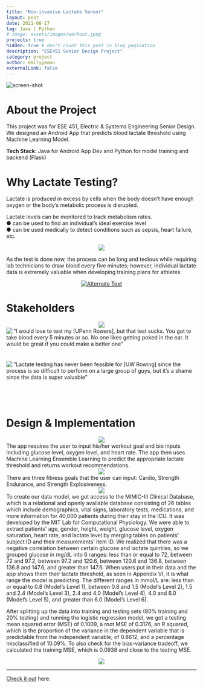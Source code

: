 ```yaml
---
title: "Non-invasive Lactate Sensor"
layout: post
date: 2021-08-17
tag: Java | Python
# image: assets/images/workout.jpeg
projects: true
hidden: true # don't count this post in blog pagination
description: "ESE451 Senior Design Project"
category: project
author: emilyyeeun
externalLink: false
---
```

![screen-shot](/assets/screen-shot.png)
# About the Project
This project was for ESE 451, Electric & Systems Engineering Senior Design.
We designed an Android App that predicts blood lactate threshold using Machine Learning Model.

<strong> Tech Stack: </strong> Java for Android App Dev and Python for model training and backend (Flask)

# Why Lactate Testing?
Lactate is produced in excess by cells when the
body doesn’t have enough oxygen or the body’s
metabolic process is disrupted.

Lactate levels can be monitored to track metabolism rates. <br>
  ● can be used to find an individual’s ideal exercise level <br>
  ● can be used medically to detect conditions such as sepsis, heart failure, etc.

<div style="text-align:center"> <img src="/assets/lactate.png"></div>

As the test is done now, the process can be long and tedious while requiring lab technicians to draw blood every five minutes; however, individual lactate data is extremely valuable when developing training plans for athletes.

<div style="text-align:center"> <a href="https://docs.google.com/file/d/1Pq7lZ40r7c-5xTtFuQ2Ob8M3BxdrHRMe/preview" title="Invasive Lactate Testing"><img src="https://www.researchgate.net/profile/Julien-Louis-2/publication/317597927/figure/fig2/AS:667914503987213@1536254635905/Lactate-Pro-V2-LT-1730-in-use-by-the-authors_Q320.jpg" alt="Alternate Text" /></a></div>


# Stakeholders
<div style="text-align:center"> <img src="/assets/stakeholders.png"> </div>

<div style="text-align:left; padding-bottom:20px"> <img src="/assets/coach1.png" align="left">
“I would love to test my [UPenn Rowers], but that test sucks. You got
to take blood every 5 minutes or so. No one likes getting poked in the
ear. It would be great if you could make a better one”</div>

<br>
<div> </div>
<div style="text-align:left; padding-bottom: 40px"> <img src="/assets/coach2.png" align="left">
“Lactate testing has never been feasible for [UW Rowing] since the
process is so difficult to perform on a large group of guys, but it’s a
shame since the data is super valuable” </div>
<br>


# Design & Implementation
<div style="text-align:center"> <img src="/assets/design.png"></div>
The app requires the user to input his/her workout goal and bio inputs including glucose level, oxygen level, and heart rate.
The app then uses Machine Learning Ensemble Learning to predict the appropriate lactate threshold and returns workout recommendations.
<br>
<div style="text-align:center"><img src="/assets/implementation.png">  </div>
There are three fitness goals that the user can input: Cardio, Strength Endurance, and Strength Explosiveness.
<br>
<div style="text-align:center"><img src="/assets/machineLearning.png">  </div>
To create our data model, we got access to the MIMIC-III Clinical Database, which is a
relational and openly available database consisting of 26 tables which include demographics, vital signs, laboratory tests, medications, and more information for 40,000 patients during their stay in the ICU. It was developed by the MIT Lab for Computational Physiology. We were able to extract patients' age, gender, height, weight, glucose level, oxygen saturation, heart rate, and lactate level by merging tables on patients’ subject ID and their measurements’ item ID. We realized that there was a negative correlation between certain glucose and lactate quintiles, so we grouped glucose in mg/dL into 6 ranges: less than or equal to 72, between 72 and 97.2, between 97.2 and 120.6, between 120.6 and 136.8, between 136.8 and 147.6, and greater than 147.6. When users put in their data and the app shows them their lactate threshold, as seen in Appendix VI, it is what range the model is predicting. The different ranges in mmol/L are: less than or equal to 0.8 (Model’s Level 1), between 0.8 and 1.5 (Model’s Level 2), 1.5 and 2.4 (Model’s Level 3), 2.4 and 4.0 (Model’s Level 4), 4.0 and 6.0 (Model’s Level 5), and greater than 6.0 (Model’s Level 6).

After splitting up the data into training and testing sets (80% training and 20% testing) and running the logistic regression model, we got a testing mean squared error (MSE) of 0.1009, a root MSE of 0.3176, an R squared, which is the proportion of the variance in the dependent variable that is predictable from the independent variable, of 0.8612, and a percentage misclassified of 10.09%. To also check for the bias-variance tradeoff, we calculated the training MSE, which is 0.0938 and close to the testing MSE.
<br>
<div style="text-align:center"><img src="/assets/workout.png">  </div>



---

[Check it out](https://github.com/emilyyeeun/LactateSensor) here.

